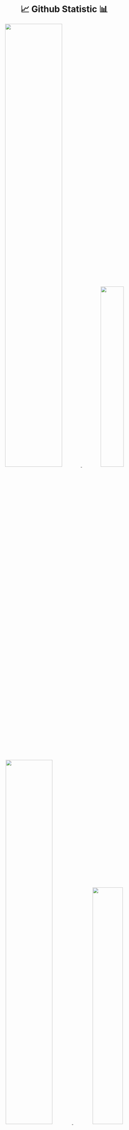 <h1 align="center">📈 Github Statistic 📊</h1>
<p align="center">
  <a href="https://github.com/rioanandaputra-id">
    <img width="60.2%" src="https://github-readme-stats-eight-theta.vercel.app/api?username=rioanandaputra-id&show_icons=true&theme=dark&include_all_commits=true&count_private=true&icon_color=FFFFFF&bg_color=000000"/>
    <img width="38.4%" src="https://github-readme-stats-eight-theta.vercel.app/api/top-langs/?username=rioanandaputra-id&layout=compact&langs_count=10&theme=dark&bg_color=000000"/>
    <img width="54.6%" src="https://github-readme-streak-stats.herokuapp.com/?user=rioanandaputra-id&theme=highcontrast&fire=ffffff&ring=ffffff&border=ffffff&currStreakLabel=ffffff"/>
    <img width="44%" src="https://github-profile-trophy.vercel.app/?username=rioanandaputra-id&theme=onestar&column=4&margin-w=10&margin-h=10"/>
    <img width="99.4%" src="https://activity-graph.herokuapp.com/graph?username=rioanandaputra-id&theme=react-dark&bg_color=000000&color=FFFFFF"/>
  </a>
</p>
  [![](https://visitcount.itsvg.in/api?id=rioanandaputra-id&label=Profile%20Views&color=1&icon=2&pretty=true)](https://visitcount.itsvg.in)
